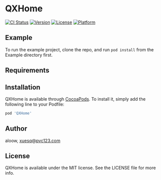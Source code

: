 # QXHome

[![CI Status](https://img.shields.io/travis/aloow/QXHome.svg?style=flat)](https://travis-ci.org/aloow/QXHome)
[![Version](https://img.shields.io/cocoapods/v/QXHome.svg?style=flat)](https://cocoapods.org/pods/QXHome)
[![License](https://img.shields.io/cocoapods/l/QXHome.svg?style=flat)](https://cocoapods.org/pods/QXHome)
[![Platform](https://img.shields.io/cocoapods/p/QXHome.svg?style=flat)](https://cocoapods.org/pods/QXHome)

## Example

To run the example project, clone the repo, and run `pod install` from the Example directory first.

## Requirements

## Installation

QXHome is available through [CocoaPods](https://cocoapods.org). To install
it, simply add the following line to your Podfile:

```ruby
pod 'QXHome'
```

## Author

aloow, xuesq@pvc123.com

## License

QXHome is available under the MIT license. See the LICENSE file for more info.
